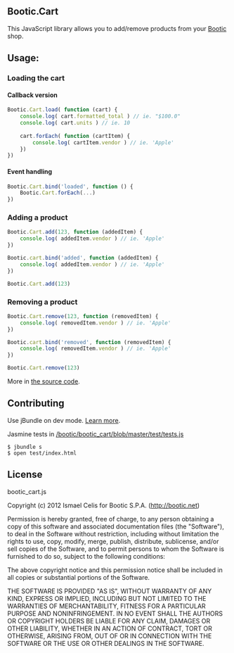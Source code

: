 ## Bootic.Cart

This JavaScript library allows you to add/remove products from your [Bootic](http://bootic.net) shop.

## Usage:

### Loading the cart

#### Callback version

```javascript
Bootic.Cart.load( function (cart) {
	console.log( cart.formatted_total ) // ie. "$100.0"
	console.log( cart.units ) // ie. 10
	
	cart.forEach( function (cartItem) {
		console.log( cartItem.vendor ) // ie. 'Apple'
	})
})
```

#### Event handling

```javascript
Bootic.Cart.bind('loaded', function () {
	Bootic.Cart.forEach(...)
})
```

### Adding a product

```javascript
Bootic.Cart.add(123, function (addedItem) {
	console.log( addedItem.vendor ) // ie. 'Apple'
})
```

```javascript
Bootic.cart.bind('added', function (addedItem) {
	console.log( addedItem.vendor ) // ie. 'Apple'
})

Bootic.Cart.add(123)
```

### Removing a product

```javascript
Bootic.Cart.remove(123, function (removedItem) {
	console.log( removedItem.vendor ) // ie. 'Apple'
})
```

```javascript
Bootic.cart.bind('removed', function (removedItem) {
	console.log( removedItem.vendor ) // ie. 'Apple'
})

Bootic.Cart.remove(123)
```

More in [the source code](/bootic/bootic_cart/blob/master/src/bootic_cart.js).

## Contributing

Use jBundle on dev mode. [Learn more](https://github.com/ismasan/jbundle).

Jasmine tests in [/bootic/bootic_cart/blob/master/test/tests.js](/bootic/bootic_cart/blob/master/test/tests.js)
    
    $ jbundle s
    $ open test/index.html

## License

bootic_cart.js

Copyright (c) 2012 Ismael Celis for Bootic S.P.A. (http://bootic.net)

Permission is hereby granted, free of charge, to any person
obtaining a copy of this software and associated documentation
files (the "Software"), to deal in the Software without
restriction, including without limitation the rights to use,
copy, modify, merge, publish, distribute, sublicense, and/or sell
copies of the Software, and to permit persons to whom the
Software is furnished to do so, subject to the following
conditions:

The above copyright notice and this permission notice shall be
included in all copies or substantial portions of the Software.

THE SOFTWARE IS PROVIDED "AS IS", WITHOUT WARRANTY OF ANY KIND,
EXPRESS OR IMPLIED, INCLUDING BUT NOT LIMITED TO THE WARRANTIES
OF MERCHANTABILITY, FITNESS FOR A PARTICULAR PURPOSE AND
NONINFRINGEMENT. IN NO EVENT SHALL THE AUTHORS OR COPYRIGHT
HOLDERS BE LIABLE FOR ANY CLAIM, DAMAGES OR OTHER LIABILITY,
WHETHER IN AN ACTION OF CONTRACT, TORT OR OTHERWISE, ARISING
FROM, OUT OF OR IN CONNECTION WITH THE SOFTWARE OR THE USE OR
OTHER DEALINGS IN THE SOFTWARE.